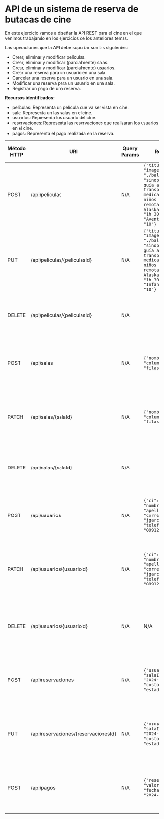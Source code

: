 # API de un sistema de reserva de butacas de cine

En este ejercicio vamos a diseñar la API REST para el cine en el que venimos trabajando en los ejercicios de los anteriores temas.

Las operaciones que la API debe soportar son las siguientes:
- Crear, eliminar y modificar películas.
- Crear, eliminar y modificar (parcialmente) salas.
- Crear, eliminar y modificar (parcialmente) usuarios.
- Crear una reserva para un usuario en una sala.
- Cancelar una reserva para un usuario en una sala.
- Modificar una reserva para un usuario en una sala.
- Registrar un pago de una reserva.

**Recursos identificados:**
- películas: Representa un película que va ser vista en cine.
- sala: Representa un las salas en el cine.
- usuarios: Representa los usuario del cine.
- reservaciones: Representa las reservaciones que realizaran los usuarios en el cine.
- pagos: Representa el pago realizada en la reserva.

| Método HTTP | URI                                  | Query Params | Request Body                                                                                                                                                                                                                          | Response Body                                                                                                                                                                                                                                       | Códigos HTTP de respuesta                                         |
|-------------|--------------------------------------|--------------|---------------------------------------------------------------------------------------------------------------------------------------------------------------------------------------------------------------------------------------|-----------------------------------------------------------------------------------------------------------------------------------------------------------------------------------------------------------------------------------------------------|-------------------------------------------------------------------|
| POST        | /api/peliculas                       | N/A          | ``{"titulo": "Balto", "imagen": "./balto.png", "sinopsis": "Un perro guía a un grupo que transporta medicamentos para niños enfermos en una remota villa de Alaska.", "tiempo": "1h 30m", "categoria": "Aventura", "puntaje": "10"}`` | ``{"peliculaId":1,"titulo": "Balto", "imagen": "./balto.png", "sinopsis": "Un perro guía a un grupo que transporta medicamentos para niños enfermos en una remota villa de Alaska.", "tiempo": "1h 30m", "categoria": "Aventura", "puntaje": "10"}`` | 201 Created, 400 Bad Request, 500 Internal Server Error           |
| PUT         | /api/peliculas/{peliculasId}         | N/A          | ``{"titulo": "Balto", "imagen": "./balto.png", "sinopsis": "Un perro guía a un grupo que transporta medicamentos para niños enfermos en una remota villa de Alaska.", "tiempo": "1h 30m", "categoria": "Infantil", "puntaje": "10"}`` | ``{"peliculaId":1,"titulo": "Balto", "imagen": "./balto.png", "sinopsis": "Un perro guía a un grupo que transporta medicamentos para niños enfermos en una remota villa de Alaska.", "tiempo": "1h 30m", "categoria": "Infantil", "puntaje": "10"}`` | 200 OK, 400 Bad Request, 404 Not Found, 500 Internal Server Error |
| DELETE      | /api/peliculas/{peliculasId}         | N/A          |                                                                                                                                                                                                                                       | ``{"peliculaId":1,"titulo": "Balto",  "mensaje": "Película eliminado exitosamente"}``                                                                                                                                                               | 200 OK, 404 Not Found, 500 Internal Server Error                  |
| POST        | /api/salas                           | N/A          | ``{"nombre": "Sala1", "columnas": 5, "filas": 5}``                                                                                                                                                                                    | ``{"salaId": 1, "nombre": "Sala1", "columnas": 5, "filas": 5}``                                                                                                                                                                                     | 201 Created, 400 Bad Request, 500 Internal Server Error           |
| PATCH       | /api/salas/{salaId}                  | N/A          | ``{"nombre": "Sala1", "columnas": 5, "filas": 8}``                                                                                                                                                                                    | ``{"salaId": 1, "nombre": "Sala1", "columnas": 5, "filas": 8}``                                                                                                                                                                                     | 200 OK, 400 Bad Request, 404 Not Found, 500 Internal Server Error |
| DELETE      | /api/salas/{salaId}                  | N/A          |                                                                                                                                                                                                                                       | ``{"peliculaId":1,"titulo": "Balto",  "mensaje": "Sala eliminada exitosamente"}``                                                                                                                                                                   | 200 OK, 404 Not Found, 500 Internal Server Error|
| POST        | /api/usuarios                        | N/A          | ``{"ci": "1020304050", "nombre": "Javier", "apellido": "García", "correo": "jgarcia@yahoo.com", "telefono": "0991234567"}``                                                                                                           | ``{"usuarioId":1 "ci": "1020304050", "nombre": "Javier", "apellido": "García", "correo": "jgarcia@yahoo.com", "telefono": "0991234567"}``                                                                                                           | 201 Created, 400 Bad Request, 500 Internal Server Error   |
| PATCH       | /api/usuarios/{usuarioId}            | N/A          | ``{"ci": "1020304050", "nombre": "Javier", "apellido": "García", "correo": "jgarcia@hotmail.com", "telefono": "0991234567"}``                                                                                                         | ``{"usuarioId":1 "ci": "1020304050", "nombre": "Javier", "apellido": "García", "correo": "jgarcia@hotmail.com", "telefono": "0991234567"}``                                                                                                         | 200 OK, 400 Bad Request, 404 Not Found, 500 Internal Server Error|
| DELETE      | /api/usuarios/{usuarioId}            | N/A          | N/A                                                                                                                                                                                                                                   | ``{"usuarioId":1 "ci": "1020304050", "nombre": "Javier", "apellido": "García", "mensaje": "Usuario eliminado exitosamente"}``                                                                                                                       | 200 OK, 400 Bad Request, 404 Not Found, 500 Internal Server Error|
| POST        | /api/reservaciones                   | N/A          | ``{"usuarioId": 1, "salaId": 1, "fecha": "2024-05-31 15:00:00", "costo": "$8.000", "estado": "pendiente"}``                                                                                                                           | ``{"reservacionesId": "1", "usuarioId": 1, "salaId": 1, "fecha": "2024-05-31 15:00:00", "costo": "$8.000", "estado": "pendiente"}``                                                                                                                 | 201 Created, 400 Bad Request, 500 Internal Server Error|
| PUT         | /api/reservaciones/{reservacionesId} | N/A          | ``{"usuarioId": 1, "salaId": 1, "fecha": "2024-05-31 15:00:00", "costo": "$5.000", "estado": "pendiente"}``                                                                                                                           | ``{"reservacionesId": "1", "usuarioId": 1, "salaId": 1, "fecha": "2024-05-31 15:00:00", "costo": "$5.000", "estado": "pendiente"}``                                                                                                                 | 200 OK, 400 Bad Request, 404 Not Found, 500 Internal Server Error|
| POST        | /api/pagos                           | N/A          | ``{"reservacionesId": 1, "valor": 50, "fechaRegistro": "2024-05-31"}``                                                                                                                                                                | ``{"pagoId":1,reservacionesId": 1, "valor": 50, "fechaRegistro": "2024-05-31"}``                                                                                                                                                                    | 201 Created, 400 Bad Request, 500 Internal Server Error||


